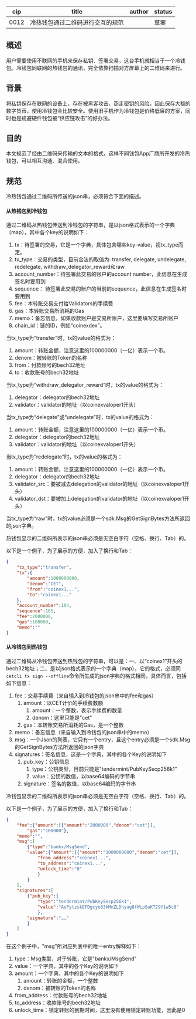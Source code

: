 | cip  | title                            | author | status |
| ---- | -------------------------------- | ------ | ------ |
| 0012 | 冷热钱包通过二维码进行交互的规范 |        | 草案   |

## 概述

用户需要使用不联网的手机来保存私钥、签署交易，这台手机就相当于一个冷钱包。冷钱包同联网的热钱包的通讯，完全依靠扫描对方屏幕上的二维码来进行。

## 背景

将私钥保存在联网的设备上，存在被黑客攻击、窃走密钥的风险，因此保存大额的数字货币，使用冷钱包会比较安全。使用旧手机作为冷钱包是价格低廉的方案，同时也是规避硬件钱包被“供应链攻击”的好办法。

## 目的

本文规范了经由二维码来传输的文本的格式，这样不同钱包App厂商所开发的冷热钱包，可以相互沟通、混合使用。

## 规范

冷热钱包通过二维码所传送的json串，必须符合下面的描述。

#### 从热钱包到冷钱包

通过二维码从热钱包传送到冷钱包的字符串，是以json格式表示的一个字典（map），其中各个key的说明如下：

1. tx：待签署的交易，它是一个字典，具体包含哪些key-value，视tx_type而定。
2. tx_type：交易的类型，目前合法的取值为: transfer, delegate, undelegate, redelegate, withdraw_delegator_reward和raw
3. account_number：待签署此交易的账户的account number，此信息在生成签名时要用到
4. sequence： 待签署此交易的账户的当前的sequence，此信息在生成签名时要用到
5. fee：本转账交易支付给Validators的手续费
6. gas：本转账交易所消耗的Gas
7. memo：备忘信息，如果收款账户是交易所账户，这里要填写交易所账户
8. chain_id：链的ID，例如“coinexdex”。

当tx_type为“transfer”时，tx的value的格式为：

1. amount：转账金额，注意这里的100000000（一亿）表示一个币。
2. denom：被转账的Token的名称
3. from：付款账号的bech32地址
4. to：收款账号的bech32地址

当tx_type为“withdraw_delegator_reward”时，tx的value的格式为：

1. delegator：delegator的bech32地址
2. validator：validator的地址（以coinexvaloper1开头）

当tx_type为“delegate”或“undelegate”时，tx的value的格式为：

1. amount：转账金额，注意这里的100000000（一亿）表示一个币。
2. delegator：delegator的bech32地址
3. validator：validator的地址（以coinexvaloper1开头）

当tx_type为“redelegate”时，tx的value的格式为：

1. amount：转账金额，注意这里的100000000（一亿）表示一个币。
2. delegator：delegator的bech32地址
3. validator_src：要被减去delegation的validator的地址（以coinexvaloper1开头）
4. validator_dst：要被加上delegation的validator的地址（以coinexvaloper1开头）

当tx_type为“raw”时，tx的value必须是一个sdk.Msg的GetSignBytes方法所返回的json字典。

热钱包显示的二维码所表示的json串必须是无空白字符（空格、换行、Tab）的。

以下是一个例子，为了展示的方便，加入了换行和Tab：

```json
{
	"tx_type":"transfer",
	"tx":{
		"amount":1000000000,
		"denom":"CET",
		"from":"coinex1...",
		"to":"coinex1..."
	},
	"account_number":104,
	"sequence":185,
	"fee":2000000,
	"gas":100000,
	"memo":""
}
```

#### 从冷钱包到热钱包

通过二维码从冷钱包传送到热钱包的字符串，可以是：一、以“coinex1”开头的bech32地址；二、是以json格式表示的一个字典（map），它的格式，必须同`cetcli tx sign --offline`命令所生成的json字典的格式相同，具体而言，包括如下信息：

1. fee：交易手续费（来自输入到冷钱包的json串中的fee和gas）
	1. amount：以CET计价的手续费数额
		1. amount：一个整数，表示手续费的数量
		2. denom：这里只能是"cet"
	2. gas：本转账交易所消耗的Gas，是一个整数
2. memo：备忘信息（来自输入到冷钱包的json串中的memo）
3. msg：一个Json的列表，它只有一个entry，且这个entry必须是一个sdk.Msg的GetSignBytes方法所返回的json字典
4. signatures：签名信息，这是一个字典，其中的各个Key的说明如下
	1. pub_key：公钥信息
		1. type：公钥类型，目前只能是"tendermint/PubKeySecp256k1"
		2. value：公钥的数值，以base64编码的字节串
	2. signature：签名的数值，以base64编码的字节串


冷钱包显示的二维码所表示的json串必须是无空白字符（空格、换行、Tab）的。

以下是一个例子，为了展示的方便，加入了换行和Tab：


```json
{
	"fee":{"amount":[{"amount":"2000000","denom":"cet"}],
		"gas":"100000"},
	"memo":"",
	"msg":[
		{"type":"bankx/MsgSend",
		"value":{"amount":[{"amount":"1000000000","denom":"cet"}],
			"from_address":"coinex1...",
			"to_address":"coinex1...",
			"unlock_time":"0"
			}
		}
	],
	"signatures":[
		{"pub_key":{
			"type":"tendermint/PubKeySecp256k1",
			"value":"AoPytzskEFDgcyo83kMnZLDhyug8fWLpSuKT29Y1w5c8"
			},
		"signature":"……"
		}
	]
}
```

在这个例子中，"msg"所对应列表中的唯一entry解释如下：

1. type：Msg类型，对于转账，它是"bankx/MsgSend"
2. value：一个字典，其中的各个Key的说明如下
  1. amount：一个字典，其中的各个Key的说明如下
     1. amount：转账的金额，一个整数
     2. denom：被转账的Token的名称
  2. from_address：付款账号的bech32地址
  3. to_address：收款账号的bech32地址
  4. unlock_time：锁定转账的到期时间，这里没有使用锁定转账功能，因此是0

